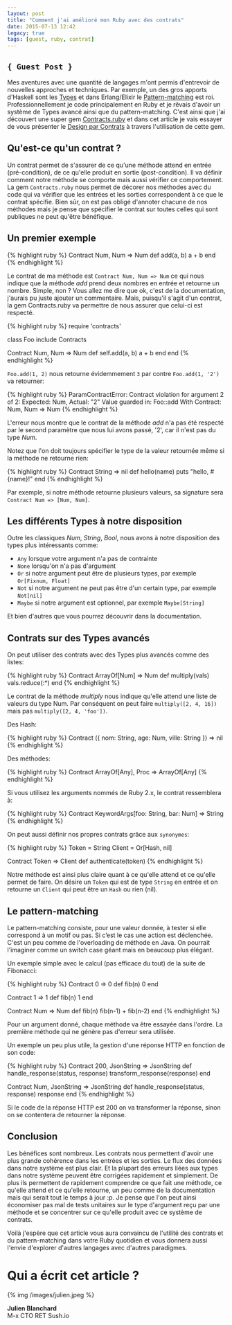 ```yaml
---
layout: post
title: "Comment j'ai amélioré mon Ruby avec des contrats"
date: 2015-07-13 12:42
legacy: true
tags: [guest, ruby, contrat]
---
```


## `{ Guest Post }`

Mes aventures avec une quantité de langages m'ont permis d'entrevoir de nouvelles approches et techniques.
Par exemple, un des gros apports d'Haskell sont les [Types](http://lyah.haskell.fr/creer-nos-propres-types-et-classes-de-types) et dans Erlang/Elixir le [Pattern-matching](http://learnyousomeerlang.com/syntax-in-functions) est roi.
Professionnellement je code principalement en Ruby et je rêvais d'avoir un système de Types avancé ainsi que du pattern-matching.
C'est ainsi que j'ai découvert une super gem [Contracts.ruby](https://github.com/egonSchiele/contracts.ruby) et dans cet article je vais essayer de vous présenter le [Design par Contrats](https://en.wikipedia.org/wiki/Design_by_contract) à travers l'utilisation de cette gem.

<!-- more -->

## Qu'est-ce qu'un contrat ?

Un contrat permet de s'assurer de ce qu'une méthode attend en entrée (pré-condition), de ce qu'elle produit en sortie (post-condition). Il va définir comment notre méthode se comporte mais aussi vérifier ce comportement.
La gem `Contracts.ruby` nous permet de décorer nos méthodes avec du code qui va vérifier que les entrées et les sorties correspondent à ce que le contrat spécifie. Bien sûr, on est pas obligé d'annoter chacune de nos méthodes mais je pense que spécifier le contrat sur toutes celles qui sont publiques ne peut qu'être bénéfique.

## Un premier exemple

{% highlight ruby %}
Contract Num, Num => Num
def add(a, b)
  a + b
end
{% endhighlight %}

Le contrat de ma méthode est `Contract Num, Num => Num` ce qui nous indique que la méthode *add* prend deux nombres en entrée et retourne un nombre. Simple, non ?
Vous allez me dire que ok, c'est de la documentation, j'aurais pu juste ajouter un commentaire. Mais, puisqu'il s'agit d'un contrat, la gem Contracts.ruby va permettre de nous assurer que celui-ci est respecté.

{% highlight ruby %}
require 'contracts'

class Foo
  include Contracts

  Contract Num, Num => Num
  def self.add(a, b)
    a + b
  end
end
{% endhighlight %}

`Foo.add(1, 2)` nous retourne évidemmement `3` par contre `Foo.add(1, '2')` va retourner:

{% highlight ruby %}
ParamContractError: Contract violation for argument 2 of 2:
        Expected: Num,
        Actual: "2"
        Value guarded in: Foo::add
        With Contract: Num, Num => Num
{% endhighlight %}

L'erreur nous montre que le contrat de la méthode *add* n'a pas été respecté par le second paramètre que nous lui avons passé, '2', car il n'est pas du type *Num*.

Notez que l'on doit toujours spécifier le type de la valeur retournée même si la méthode ne retourne rien:

{% highlight ruby %}
Contract String => nil
def hello(name)
  puts "hello, #{name}!"
end
{% endhighlight %}

Par exemple, si notre méthode retourne plusieurs valeurs, sa signature sera `Contract Num => [Num, Num]`.

## Les différents Types à notre disposition

Outre les classiques *Num*, *String*, *Bool*, nous avons à notre disposition des types plus intéressants comme:

- `Any` lorsque votre argument n'a pas de contrainte
- `None` lorsqu'on n'a pas d'argument
- `Or` si notre argument peut être de plusieurs types, par exemple `Or[Fixnum, Float]`
- `Not` si notre argument ne peut pas être d'un certain type, par exemple `Not[nil]`
- `Maybe` si notre argument est optionnel, par exemple `Maybe[String]`

Et bien d'autres que vous pourrez découvrir dans la documentation.

## Contrats sur des Types avancés

On peut utiliser des contrats avec des Types plus avancés comme des listes:

{% highlight ruby %}
Contract ArrayOf[Num] => Num
def multiply(vals)
  vals.reduce(:*)
end
{% endhighlight %}

Le contrat de la méthode *multiply* nous indique qu'elle attend une liste de valeurs du type Num. Par conséquent on peut faire `multiply([2, 4, 16])` mais pas `multiply([2, 4, 'foo'])`.

Des Hash:

{% highlight ruby %}
Contract ({ nom: String, age: Num, ville: String }) => nil
{% endhighlight %}

Des méthodes:

{% highlight ruby %}
Contract ArrayOf[Any], Proc => ArrayOf[Any]
{% endhighlight %}

Si vous utilisez les arguments nommés de Ruby 2.x, le contrat ressemblera à:

{% highlight ruby %}
Contract KeywordArgs[foo: String, bar: Num] => String
{% endhighlight %}

On peut aussi définir nos propres contrats grâce aux `synonymes`:

{% highlight ruby %}
Token = String
Client = Or[Hash, nil]

Contract Token => Client
def authenticate(token)
{% endhighlight %}

Notre méthode est ainsi plus claire quant à ce qu'elle attend et ce qu'elle permet de faire. On désire un `Token` qui est de type `String` en entrée et on retourne un `Client` qui peut être un `Hash` ou rien (nil).

## Le pattern-matching

Le pattern-matching consiste, pour une valeur donnée, à tester si elle correspond à un motif ou pas. Si c’est le cas une action est déclenchée. C'est un peu comme de l'overloading de méthode en Java. On pourrait l'imaginer comme un switch case géant mais en beaucoup plus élégant.

Un exemple simple avec le calcul (pas efficace du tout) de la suite de Fibonacci:

{% highlight ruby %}
Contract 0 => 0
def fib(n)
  0
end

Contract 1 => 1
def fib(n)
  1
end

Contract Num => Num
def fib(n)
  fib(n-1) + fib(n-2)
end
{% endhighlight %}

Pour un argument donné, chaque méthode va être essayée dans l'ordre. La première méthode qui ne génère pas d'erreur sera utilisée.

Un exemple un peu plus utile, la gestion d'une réponse HTTP en fonction de son code:

{% highlight ruby %}
Contract 200, JsonString => JsonString
def handle_response(status, response)
  transform_response(response)
end

Contract Num, JsonString => JsonString
def handle_response(status, response)
  response
end
{% endhighlight %}

Si le code de la réponse HTTP est 200 on va transformer la réponse, sinon on se contentera de retourner la réponse.

## Conclusion

Les bénéfices sont nombreux. Les contrats nous permettent d'avoir une plus grande cohérence dans les entrées et les sorties. Le flux des données dans notre système est plus clair. Et la plupart des erreurs liées aux types dans notre système peuvent être corrigées rapidement et simplement. De plus ils permettent de rapidement comprendre ce que fait une méthode, ce qu'elle attend et ce qu'elle retourne, un peu comme de la documentation mais qui serait tout le temps à jour :p.
Je pense que l'on peut ainsi économiser pas mal de tests unitaires sur le type d'argument reçu par une méthode et se concentrer sur ce qu'elle produit avec ce système de contrats.

Voilà j'espère que cet article vous aura convaincu de l'utilité des contrats et du pattern-matching dans votre Ruby quotidien et vous donnera aussi l'envie d'explorer d'autres langages avec d'autres paradigmes.

# Qui a écrit cet article ?

{% img /images/julien.jpeg %}

**Julien Blanchard**  
M-x CTO RET Sush.io
